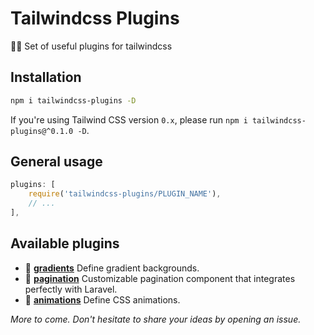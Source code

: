 # Tailwindcss Plugins
🔌🌊 Set of useful plugins for tailwindcss

## Installation

```bash
npm i tailwindcss-plugins -D
```

If you're using Tailwind CSS version `0.x`, please run `npm i tailwindcss-plugins@^0.1.0 -D`.

## General usage

```js
plugins: [
    require('tailwindcss-plugins/PLUGIN_NAME'),
    // ...
],
```

## Available plugins

- :rainbow: [**gradients**](gradients) Define gradient backgrounds.
- :open_book: [**pagination**](pagination) Customizable pagination component that integrates perfectly with Laravel.
- :movie_camera: [**animations**](animations) Define CSS animations.

*More to come. Don't hesitate to share your ideas by opening an issue.*
